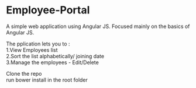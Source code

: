 Employee-Portal
===============
A simple web application using Angular JS. Focused mainly on the basics of Angular JS.

The pplication lets you to :</br>
1.View Employees list</br>
2.Sort the list alphabetically/ joining date</br>
3.Manage the employees - Edit/Delete</br>

Clone the repo <br/>
run bower install in the root folder 
